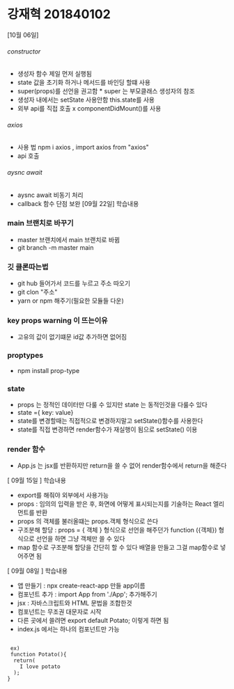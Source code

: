 # 강재혁 201840102
[10월 06일]
###### constructor 
- 생성자 함수 제일 먼저 실행됨 
- state 값을 초기화 하거나 메서드를 바인딩 할떄 사용
- super(props)를 선언을 권고함  * super 는 부모클래스 생성자의 참조
- 생성자 내에서는 setState 사용안함 this.state를 사용
- 외부 api를 직접 호출 x componentDidMount()를 사용

###### axios
- 사용 법 npm i axios , import axios from "axios"
- api 호출
###### aysnc await
- aysnc await 비동기 처리 
- callback 함수 단점 보완
[09월 22일]
학습내용
### main 브랜치로 바꾸기
- master 브랜치에서 main 브랜치로 바뀜
- git branch -m master main 
### 깃 클론따는법
- git hub 들어가서 코드를 누르고 주소 따오기
- git clon "주소"
- yarn or npm 해주기(필요한 모듈들 다운)

### key props warning 이 뜨는이유 
- 고유의 값이 없기떄문 id값 추가하면 없어짐

### proptypes
- npm install prop-type
### state
- props 는 정적인 데이터만 다룰 수 있지만 state 는 동적인것을 다룰수 있다
- state ={ key: value}
- state를 변경할때는 직접적으로 변경하지말고 setState()함수를 사용한다
- state를 직접 변경하면 render함수가 재실행이 됨으로 setState() 이용

### render 함수
- App.js 는 jsx를 반환하지만 return을 쓸 수 없어 render함수에서 return을 해준다







[ 09월 15일 ]
학습내용
- export를 해줘야 외부에서 사용가능
- props : 임의의 입력을 받은 후, 화면에 어떻게 표시되는지를 기술하는 React 엘리먼트를 반환
- props 의 객체를 불러올떄는 props.객체 형식으로 쓴다
- 구조분해 할당 : props = { 객체 } 형식으로 선언을 해주던가  function ({객체})  형식으로 선언을 하면 그냥 객체만 쓸 수 있다
- map 함수로 구조분해 할당을 간단히 할 수 있다 배열을 만들고 그걸 map함수로 넣어주면 됨



[ 09월 08일 ]
학습내용
-  앱 만들기 : npx create-react-app 만들 app이름 
- 컴포넌트 추가 : import App from './App'; 추가해주기
- jsx : 자바스크립트와 HTML 문법을 조합한것
- 컴포넌트는 무조권 대문자로 시작
- 다른 곳에서 쓸려면 export default Potato; 이렇게 하면 됨 
- index.js 에서는 하나의 컴포넌트만 가능
<code>
 ex)
 function Potato(){
  return(
    I love potato
  );
}
</code>
<br>


